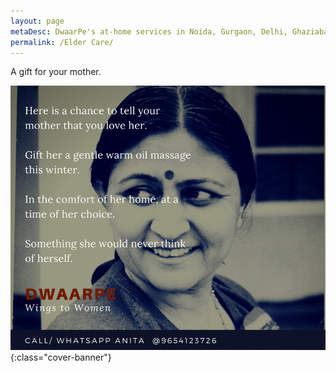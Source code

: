 ```yaml
---
layout: page
metaDesc: DwaarPe's at-home services in Noida, Gurgaon, Delhi, Ghaziabad, Faridabad for the elderly - facials, massages, knee-pain care, pedicures - using Ayurvedic and branded products
permalink: /Elder Care/
---
```


A gift for your mother.

![mother](/assets/ma.jpg){:class="cover-banner"}
